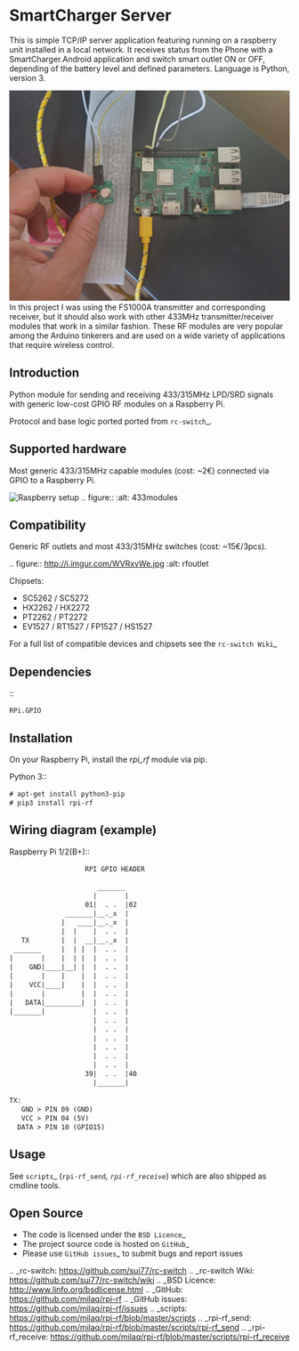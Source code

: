 # SmartCharger Server 

This is simple TCP/IP server application featuring running on a raspberry unit installed in a local network.
It receives status from the Phone with a SmartCharger.Android application and switch smart outlet ON or OFF, depending of the battery level and defined parameters.
Language is Python, version 3.

![Raspberry setup](Screenshots/raspberry.jpg)
In this project I was using the FS1000A transmitter and corresponding receiver, but it should also work with other 433MHz transmitter/receiver modules that work in a similar fashion. These RF modules are very popular among the Arduino tinkerers and are used on a wide variety of applications that require wireless control.

Introduction
------------

Python module for sending and receiving 433/315MHz LPD/SRD signals with generic low-cost GPIO RF modules on a Raspberry Pi.

Protocol and base logic ported ported from `rc-switch`_.

Supported hardware
------------------

Most generic 433/315MHz capable modules (cost: ~2€) connected via GPIO to a Raspberry Pi.

![Raspberry setup](http://i.imgur.com/vG89UP9.jpg)
.. figure::    :alt: 433modules

Compatibility
-------------

Generic RF outlets and most 433/315MHz switches (cost: ~15€/3pcs).

.. figure:: http://i.imgur.com/WVRxvWe.jpg
   :alt: rfoutlet


Chipsets:

* SC5262 / SC5272
* HX2262 / HX2272
* PT2262 / PT2272
* EV1527 / RT1527 / FP1527 / HS1527

For a full list of compatible devices and chipsets see the `rc-switch Wiki`_

Dependencies
------------

::

    RPi.GPIO

Installation
------------

On your Raspberry Pi, install the *rpi_rf* module via pip.

Python 3::

    # apt-get install python3-pip
    # pip3 install rpi-rf

Wiring diagram (example)
------------------------

Raspberry Pi 1/2(B+)::

                       RPI GPIO HEADER
                 
                          _______
                         |       |
                       01|  . .  |02
                  _______|__._x  |
                 |   ____|__._x  |
                 |  |    |  . .  |
       TX        |  |  __|__._x  | 
     _______     |  | |  |  . .  | 
    |       |    |  | |  |  . .  |
    |    GND|____|__| |  |  . .  | 
    |       |    |    |  |  . .  | 
    |    VCC|____|    |  |  . .  | 
    |       |         |  |  . .  | 
    |   DATA|_________|  |  . .  | 
    |_______|            |  . .  |
                         |  . .  |
                         |  . .  |
                         |  . .  |
                         |  . .  |
                         |  . .  |
                         |  . .  |
                       39|  . .  |40
                         |_______|

    TX:
       GND > PIN 09 (GND)
       VCC > PIN 04 (5V)
      DATA > PIN 10 (GPIO15)
   
Usage
-----

See `scripts`_ (`rpi-rf_send`_, `rpi-rf_receive`_) which are also shipped as cmdline tools.

Open Source
-----------

* The code is licensed under the `BSD Licence`_
* The project source code is hosted on `GitHub`_
* Please use `GitHub issues`_ to submit bugs and report issues

.. _rc-switch: https://github.com/sui77/rc-switch
.. _rc-switch Wiki: https://github.com/sui77/rc-switch/wiki
.. _BSD Licence: http://www.linfo.org/bsdlicense.html
.. _GitHub: https://github.com/milaq/rpi-rf
.. _GitHub issues: https://github.com/milaq/rpi-rf/issues
.. _scripts: https://github.com/milaq/rpi-rf/blob/master/scripts
.. _rpi-rf_send: https://github.com/milaq/rpi-rf/blob/master/scripts/rpi-rf_send
.. _rpi-rf_receive: https://github.com/milaq/rpi-rf/blob/master/scripts/rpi-rf_receive


